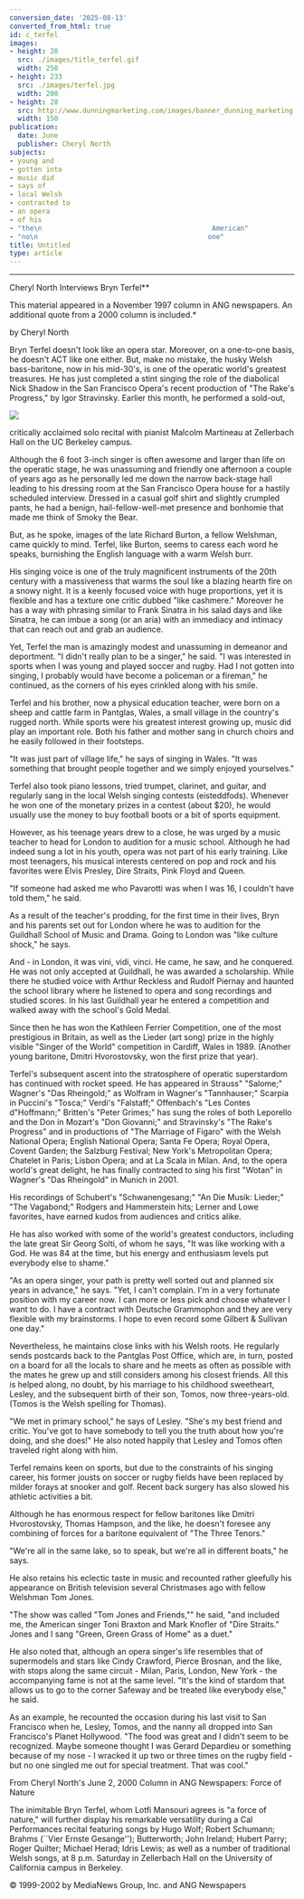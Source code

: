 ```yaml
---
conversion_date: '2025-08-13'
converted_from_html: true
id: c_terfel
images:
- height: 28
  src: ./images/title_terfel.gif
  width: 250
- height: 233
  src: ./images/terfel.jpg
  width: 200
- height: 28
  src: http://www.dunningmarketing.com/images/banner_dunning_marketing.gif
  width: 150
publication:
  date: June
  publisher: Cheryl North
subjects:
- young and
- gotten into
- music did
- says of
- local Welsh
- contracted to
- an opera
- of his
- "the\n                                          American"
- "no\n                                          one"
title: Untitled
type: article
---
```


***

 Cheryl North Interviews Bryn Terfel**

 This material appeared in a November 1997 column in ANG newspapers. An
 additional quote from a 2000 column is included.*

 by Cheryl North

 Bryn Terfel doesn't look like an opera star. Moreover, on a one-to-one basis,
 he doesn't ACT like one either. But, make no mistake, the husky Welsh
 bass-baritone, now in his mid-30's, is one of the operatic world's greatest
 treasures. He has just completed a stint singing the role of the diabolical
 Nick Shadow in the San Francisco Opera's recent production of "The Rake's
 Progress," by Igor Stravinsky. Earlier this month, he performed a sold-out,

![](./images/terfel.jpg)

 critically acclaimed solo recital with pianist Malcolm Martineau at Zellerbach
 Hall on the UC Berkeley campus.

 Although the 6 foot 3-inch singer is often awesome and larger than life on the
 operatic stage, he was unassuming and friendly one afternoon a couple of years
 ago as he personally led me down the narrow back-stage hall leading to his
 dressing room at the San Francisco Opera house for a hastily scheduled
 interview. Dressed in a casual golf shirt and slightly crumpled pants, he had
 a benign, hail-fellow-well-met presence and bonhomie that made me think of
 Smoky the Bear.

 But, as he spoke, images of the late Richard Burton, a fellow Welshman, came
 quickly to mind. Terfel, like Burton, seems to caress each word he speaks,
 burnishing the English language with a warm Welsh burr.

 His singing voice is one of the truly magnificent instruments of the 20th
 century with a massiveness that warms the soul like a blazing hearth fire on a
 snowy night. It is a keenly focused voice with huge proportions, yet it is
 flexible and has a texture one critic dubbed "like cashmere." Moreover he has
 a way with phrasing similar to Frank Sinatra in his salad days and like
 Sinatra, he can imbue a song (or an aria) with an immediacy and intimacy that
 can reach out and grab an audience.

 Yet, Terfel the man is amazingly modest and unassuming in demeanor and
 deportment.
 "I didn't really plan to be a singer," he said. "I was interested in sports
 when I was young and played soccer and rugby. Had I not gotten into singing, I
 probably would have become a policeman or a fireman," he continued, as the
 corners of his eyes crinkled along with his smile.

 Terfel and his brother, now a physical education teacher, were born on a sheep
 and cattle farm in Pantglas, Wales, a small village in the country's rugged
 north. While sports were his greatest interest growing up, music did play an
 important role. Both his father and mother sang in church choirs and he easily
 followed in their footsteps.

 "It was just part of village life," he says of singing in Wales. "It was
 something that brought people together and we simply enjoyed yourselves."

 Terfel also took piano lessons, tried trumpet, clarinet, and guitar, and
 regularly sang in the local Welsh singing contests (eisteddfods). Whenever he
 won one of the monetary prizes in a contest (about $20), he would usually use
 the money to buy football boots or a bit of sports equipment.

 However, as his teenage years drew to a close, he was urged by a music teacher
 to head for London to audition for a music school. Although he had indeed sung
 a lot in his youth, opera was not part of his early training. Like most
 teenagers, his musical interests centered on pop and rock and his favorites
 were Elvis Presley, Dire Straits, Pink Floyd and Queen.

 "If someone had asked me who Pavarotti was when I was 16, I couldn't have told
 them," he said.

 As a result of the teacher's prodding, for the first time in their lives, Bryn
 and his parents set out for London where he was to audition for the Guildhall
 School of Music and Drama. Going to London was "like culture shock," he says.

 And - in London, it was vini, vidi, vinci. He came, he saw, and he conquered.
 He was not only accepted at Guildhall, he was awarded a scholarship. While
 there he studied voice with Arthur Reckless and Rudolf Piernay and haunted the
 school library where he listened to opera and song recordings and studied
 scores. In his last Guildhall year he entered a competition and walked away
 with the school's Gold Medal.

 Since then he has won the Kathleen Ferrier Competition, one of the most
 prestigious in Britain, as well as the Lieder (art song) prize in the highly
 visible "Singer of the World" competition in Cardiff, Wales in 1989. (Another
 young baritone, Dmitri Hvorostovsky, won the first prize that year).

 Terfel's subsequent ascent into the stratosphere of operatic superstardom has
 continued with rocket speed. He has appeared in Strauss" "Salome;" Wagner's
 "Das Rheingold;" as Wolfram in Wagner's "Tannhauser;" Scarpia in Puccini's
 "Tosca;" Verdi's "Falstaff;" Offenbach's "Les Contes d"Hoffmann;" Britten's
 "Peter Grimes;" has sung the roles of both Leporello and the Don in Mozart's
 "Don Giovanni;" and Stravinsky's "The Rake's Progress" and in productions of
 "The Marriage of Figaro" with the Welsh National Opera; English National
 Opera; Santa Fe Opera; Royal Opera, Covent Garden; the Salzburg Festival; New
 York's Metropolitan Opera; Chatelet in Paris; Lisbon Opera; and at La Scala in
 Milan. And, to the opera world's great delight, he has finally contracted to
 sing his first "Wotan" in Wagner's "Das Rheingold" in Munich in 2001.

 His recordings of Schubert's "Schwanengesang;" "An Die Musik: Lieder;" "The
 Vagabond;" Rodgers and Hammerstein hits; Lerner and Lowe favorites, have
 earned kudos from audiences and critics alike.

 He has also worked with some of the world's greatest conductors, including the
 late great Sir Georg Solti, of whom he says, "It was like working with a God.
 He was 84 at the time, but his energy and enthusiasm levels put everybody else
 to shame."

 "As an opera singer, your path is pretty well sorted out and planned six years
 in advance," he says. "Yet, I can't complain. I'm in a very fortunate position
 with my career now. I can more or less pick and choose whatever I want to do.
 I have a contract with Deutsche Grammophon and they are very flexible with my
 brainstorms. I hope to even record some Gilbert & Sullivan one day."

 Nevertheless, he maintains close links with his Welsh roots. He regularly
 sends postcards back to the Pantglas Post Office, which are, in turn, posted
 on a board for all the locals to share and he meets as often as possible with
 the mates he grew up and still considers among his closest friends. All this
 is helped along, no doubt, by his marriage to his childhood sweetheart,
 Lesley, and the subsequent birth of their son, Tomos, now three-years-old.
 (Tomos is the Welsh spelling for Thomas).

 "We met in primary school," he says of Lesley. "She's my best friend and
 critic. You've got to have somebody to tell you the truth about how you're
 doing, and she does!" He also noted happily that Lesley and Tomos often
 traveled right along with him.

 Terfel remains keen on sports, but due to the constraints of his singing
 career, his former jousts on soccer or rugby fields have been replaced by
 milder forays at snooker and golf. Recent back surgery has also slowed his
 athletic activities a bit.

 Although he has enormous respect for fellow baritones like Dmitri
 Hvorostovsky, Thomas Hampson, and the like, he doesn't foresee any combining
 of forces for a baritone equivalent of "The Three Tenors."

 "We're all in the same lake, so to speak, but we're all in different boats,"
 he says.

He also retains his eclectic taste in music and recounted rather gleefully his
 appearance on British television several Christmases ago with fellow Welshman
 Tom Jones.

 "The show was called "Tom Jones and Friends,"" he said, "and included me, the
 American singer Toni Braxton and Mark Knofler of "Dire Straits." Jones and I
 sang "Green, Green Grass of Home" as a duet."

 He also noted that, although an opera singer's life resembles that of
 supermodels and stars like Cindy Crawford, Pierce Brosnan, and the like, with
 stops along the same circuit - Milan, Paris, London, New York - the
 accompanying fame is not at the same level. "It's the kind of stardom that
 allows us to go to the corner Safeway and be treated like everybody else," he
 said.

 As an example, he recounted the occasion during his last visit to San
 Francisco when he, Lesley, Tomos, and the nanny all dropped into San
 Francisco's Planet Hollywood. "The food was great and I didn't seem to be
 recognized. Maybe someone thought I was Gerard Depardieu or something because
 of my nose - I wracked it up two or three times on the rugby field - but no
 one singled me out for special treatment. That was cool."

 From Cheryl North's June 2, 2000 Column in ANG Newspapers: Force of Nature

 The inimitable Bryn Terfel, whom Lotfi Mansouri agrees is "a force of nature,"
 will further display his remarkable versatility during a Cal Performances
 recital featuring songs by Hugo Wolf; Robert Schumann; Brahms (``Vier Ernste
 Gesange''); Butterworth; John Ireland; Hubert Parry; Roger Quilter; Michael
 Herad; Idris Lewis; as well as a number of traditional Welsh songs, at 8 p.m.
 Saturday in Zellerbach Hall on the University of California campus in
 Berkeley.

 © 1999-2002 by MediaNews Group, Inc. and ANG Newspapers
